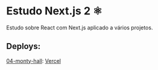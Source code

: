 # Estudo Next.js 2 :atom_symbol:

Estudo sobre React com Next.js aplicado a vários projetos.

## Deploys:

[04-monty-hall](https://github.com/heltonricardo/estudo-nextjs-2/tree/main/04-monty-hall): [Vercel](https://estudo-nextjs-2-04-monty-hall.vercel.app/)

